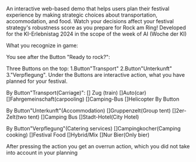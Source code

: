 An interactive web-based demo that helps users plan their festival experience by making strategic choices about transportation, accommodation, and food. Watch your decisions affect your festival strategy's robustness score as you prepare for Rock am Ring!
Developed for the KI-Erlebnistag 2024 in the scope of the week of AI (Woche der KI)

What you recognize in game:

You see after the Button "Ready to rock?":

Three Buttons on the top: 1.Button"Transport" 2.Button"Unterkunft" 3."Verpflegung".
Under the Buttons are interactive action, what you have planned for your festival.

By Button"Transport(Carriage)":
[] Zug (train)
[]Auto(car)
[]Fahrgemeinschaft(carpooling)
[]Camping-Bus
[]Helicopter
By Button

By Button"Unterkunft"(Accommodation)
[]Gruppenzelt(Group tent)
[]2er-Zelt(two tent)
[]Camping Bus
[]Stadt-Hotel(City Hotel)

By Button"Verpflegung"(Catering services)
[]Campingkocher(Camping cooking)
[]Festival Food
[]Hybrid/Mix
[]Nur Bier(Only bier)

After pressing the action you get an overrun action, which you did not take into account in your planning

